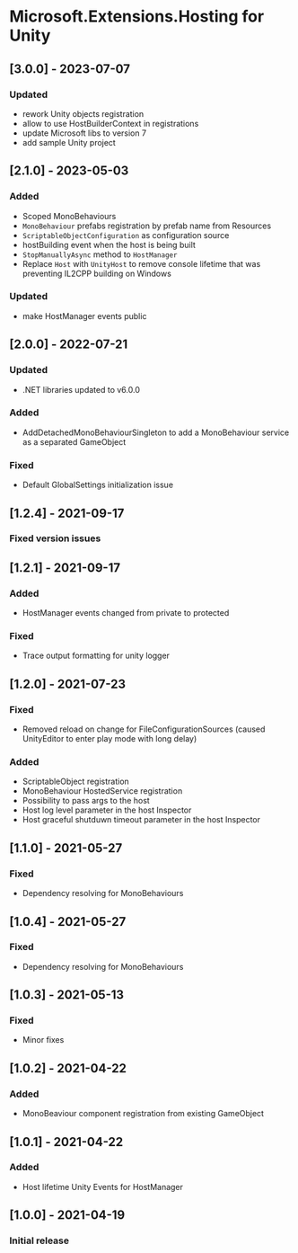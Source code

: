 # Microsoft.Extensions.Hosting for Unity

## [3.0.0] - 2023-07-07
### Updated
- rework Unity objects registration
- allow to use HostBuilderContext in registrations
- update Microsoft libs to version 7
- add sample Unity project

## [2.1.0] - 2023-05-03
### Added
- Scoped MonoBehaviours
- `MonoBehaviour` prefabs registration by prefab name from Resources
- `ScriptableObjectConfiguration` as configuration source
- hostBuilding event when the host is being built
- `StopManuallyAsync` method to `HostManager`
- Replace `Host` with `UnityHost` to remove console lifetime that was preventing IL2CPP building on Windows
### Updated
- make HostManager events public

## [2.0.0] - 2022-07-21
### Updated
- .NET libraries updated to v6.0.0
### Added
- AddDetachedMonoBehaviourSingleton to add a MonoBehaviour service as a separated GameObject
### Fixed
- Default GlobalSettings initialization issue

## [1.2.4] - 2021-09-17
### Fixed version issues

## [1.2.1] - 2021-09-17
### Added
- HostManager events changed from private to protected
### Fixed
- Trace output formatting for unity logger

## [1.2.0] - 2021-07-23
### Fixed
- Removed reload on change for FileConfigurationSources (caused UnityEditor to enter play mode with long delay)

### Added
- ScriptableObject registration
- MonoBehaviour HostedService registration
- Possibility to pass args to the host
- Host log level parameter in the host Inspector
- Host graceful shutduwn timeout parameter in the host Inspector

## [1.1.0] - 2021-05-27
### Fixed
- Dependency resolving for MonoBehaviours

## [1.0.4] - 2021-05-27
### Fixed
- Dependency resolving for MonoBehaviours

## [1.0.3] - 2021-05-13
### Fixed
- Minor fixes

## [1.0.2] - 2021-04-22
### Added
- MonoBeaviour component registration from existing GameObject

## [1.0.1] - 2021-04-22
### Added
- Host lifetime Unity Events for HostManager

## [1.0.0] - 2021-04-19
### Initial release